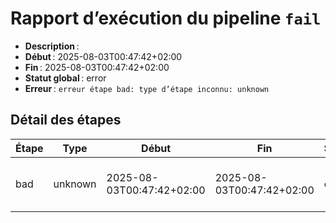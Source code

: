 # Rapport d’exécution du pipeline `fail`

- **Description** : 
- **Début** : 2025-08-03T00:47:42+02:00
- **Fin** : 2025-08-03T00:47:42+02:00
- **Statut global** : error
- **Erreur** : `erreur étape bad: type d’étape inconnu: unknown`

## Détail des étapes

| Étape | Type | Début | Fin | Statut | Erreur |
|-------|------|-------|-----|--------|--------|
| bad | unknown | 2025-08-03T00:47:42+02:00 | 2025-08-03T00:47:42+02:00 | error | type d’étape inconnu: unknown |
